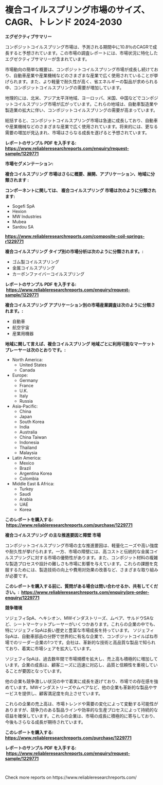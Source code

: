 <p><h1>複合コイルスプリング市場のサイズ、CAGR、トレンド 2024-2030</h1></p><p><strong>エグゼクティブサマリー</strong></p>
<p><p>コンポジットコイルスプリング市場は、予測される期間中に10.8％のCAGRで成長すると予想されています。この市場の調査レポートには、市場状況に特化したエグゼクティブサマリーが含まれています。</p><p>市場動向の簡単な概要は、コンポジットコイルスプリング市場が成長し続けており、自動車産業や産業機械などのさまざまな産業で広く使用されていることが挙げられます。また、より軽量で耐久性が高く、省エネルギーの製品が求められる中、コンポジットコイルスプリングの需要が増加しています。</p><p>地理的には、北米、アジア太平洋地域、ヨーロッパ、米国、中国などでコンポジットコイルスプリング市場が広がっています。これらの地域は、自動車製造業や製造業の拡大に伴い、コンポジットコイルスプリングの需要が高まっています。</p><p>総括すると、コンポジットコイルスプリング市場は急速に成長しており、自動車や産業機械などのさまざまな産業で広く使用されています。将来的には、更なる需要の増加が見込まれ、市場はさらなる成長を遂げると予想されています。</p></p>
<p><strong>レポートのサンプル PDF を入手する: <a href="https://www.reliableresearchreports.com/enquiry/request-sample/1229771">https://www.reliableresearchreports.com/enquiry/request-sample/1229771</a></strong></p>
<p><strong>市場セグメンテーション:</strong></p>
<p><strong> 複合コイルスプリング 市場はさらに概要、展開、アプリケーション、地域に分類されます :</strong></p>
<p><strong>コンポーネントに関しては、 複合コイルスプリング 市場は次のように分類されます: &nbsp;</strong></p>
<p><ul><li>Sogefi SpA</li><li>Hexion</li><li>MW Industries</li><li>Mubea</li><li>Sardou SA</li></ul></p>
<p><strong><a href="https://www.reliableresearchreports.com/composite-coil-springs-r1229771">https://www.reliableresearchreports.com/composite-coil-springs-r1229771</a></strong></p>
<p><strong> 複合コイルスプリング タイプ別の市場分析は次のように分類されます。:</strong></p>
<p><ul><li>ゴム製コイルスプリング</li><li>金属コイルスプリング</li><li>カーボンファイバーコイルスプリング</li></ul></p>
<p><strong>レポートのサンプル PDF を入手する: &nbsp;<a href="https://www.reliableresearchreports.com/enquiry/request-sample/1229771">https://www.reliableresearchreports.com/enquiry/request-sample/1229771</a></strong></p>
<p><strong> 複合コイルスプリング アプリケーション別の市場産業調査は次のように分類されます。:</strong></p>
<p><ul><li>自動車</li><li>航空宇宙</li><li>産業用機器</li></ul></p>
<p><strong>地域に関して言えば、複合コイルスプリング 地域ごとに利用可能なマーケットプレーヤーは次のとおりです。:</strong></p>
<p><ul>
    <li>
        North America:
        <ul>
            <li>United States</li>
            <li>Canada</li>
        </ul>
    </li>
    <li>
        Europe:
        <ul>
            <li>Germany</li>
            <li>France</li>
            <li>U.K.</li>
            <li>Italy</li>
            <li>Russia</li>
        </ul>
    </li>
    <li>
        Asia-Pacific:
        <ul>
            <li>China</li>
            <li>Japan</li>
            <li>South Korea</li>
            <li>India</li>
            <li>Australia</li>
            <li>China Taiwan</li>
            <li>Indonesia</li>
            <li>Thailand</li>
            <li>Malaysia</li>
        </ul>
    </li>
    <li>
        Latin America:
        <ul>
            <li>Mexico</li>
            <li>Brazil</li>
            <li>Argentina Korea</li>
            <li>Colombia</li>
        </ul>
    </li>
    <li>
        Middle East & Africa:
        <ul>
            <li>Turkey</li>
            <li>Saudi</li>
            <li>Arabia</li>
            <li>UAE</li>
            <li>Korea</li>
        </ul>
    </li>
    </ul></p>
<p><strong>このレポートを購入する: &nbsp;<a href="https://www.reliableresearchreports.com/purchase/1229771">https://www.reliableresearchreports.com/purchase/1229771</a></strong></p>
<p><strong>複合コイルスプリング の主な推進要因と障壁 市場</strong></p>
<p><p>コンポジットコイルスプリング市場の主な推進要因は、軽量化ニーズや高い強度や耐久性が挙げられます。一方、市場の障壁には、高コストと伝統的な金属コイルスプリングに対する市場の優勢性があります。また、コンポジット材料の複雑な製造プロセスや設計の難しさも市場に影響を与えています。これらの課題を克服するためには、製造技術の向上や費用対効果の改善など、さまざまな取り組みが必要です。</p></p>
<p><strong>このレポートを購入する前に、質問がある場合は問い合わせるか、共有してください。:&nbsp; <a href="https://www.reliableresearchreports.com/enquiry/pre-order-enquiry/1229771">https://www.reliableresearchreports.com/enquiry/pre-order-enquiry/1229771</a></strong></p>
<p><strong>競争環境</strong></p>
<p><p>ソジェフィSpA、ヘキシオン、MWインダストリーズ、ムベア、サルドウSAなど、シートマーケットプレーヤーがいくつかあります。これらの企業の中でも、特にソジェフィSpAは長い歴史と豊富な市場成長を持っています。 ソジェフィSpAは、自動車部品の分野で世界的に有名な企業で、コンポジットコイルばね市場でのリーダー企業の1つです。会社は、革新的な技術と高品質な製品で知られており、着実に市場シェアを拡大しています。</p><p>ソジェフィSpAは、過去数年間で市場規模を拡大し、売上高も積極的に増加しています。企業の成長は、顧客ニーズに迅速に対応し、品質と信頼性を重視していることが要因となっています。</p><p>他の企業も競争激しい状況の中で着実に成長を遂げており、市場での存在感を強めています。MWインダストリーズやムベアなど、他の企業も革新的な製品やサービスを提供し、顧客満足度を向上させています。</p><p>これらの企業の売上高は、市場トレンドや需要の変化によって変動する可能性がありますが、競争力のある製品ラインや効率的な生産プロセスによって持続的な収益を確保しています。これらの企業は、市場の成長に積極的に寄与しており、今後もさらなる成長が期待されています。</p></p>
<p><strong>このレポートを購入する: &nbsp; <a href="https://www.reliableresearchreports.com/purchase/1229771">https://www.reliableresearchreports.com/purchase/1229771</a></strong></p>
<p><strong>レポートのサンプル PDF を入手する: &nbsp;<a href="https://www.reliableresearchreports.com/enquiry/request-sample/1229771">https://www.reliableresearchreports.com/enquiry/request-sample/1229771</a></strong><strong></strong></p>
<p>&nbsp;</p>
<p>Check more reports on https://www.reliableresearchreports.com/</p>